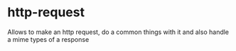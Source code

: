 # http-request
Allows to make an http request, do a common things with it and also handle a mime types of a response
